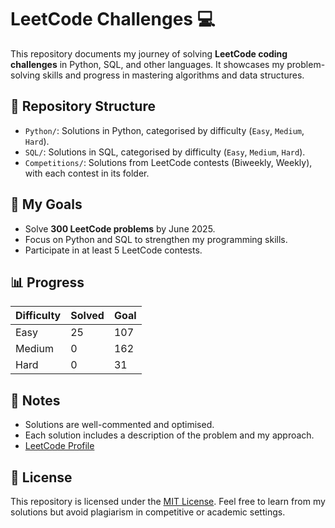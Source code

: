 # LeetCode Challenges 💻

This repository documents my journey of solving **LeetCode coding challenges** in Python, SQL, and other languages. It showcases my problem-solving skills and progress in mastering algorithms and data structures.

## 📂 Repository Structure

- `Python/`: Solutions in Python, categorised by difficulty (`Easy`, `Medium`, `Hard`).
- `SQL/`: Solutions in SQL, categorised by difficulty (`Easy`, `Medium`, `Hard`).
- `Competitions/`: Solutions from LeetCode contests (Biweekly, Weekly), with each contest in its folder.

## 🚀 My Goals
- Solve **300 LeetCode problems** by June 2025.
- Focus on Python and SQL to strengthen my programming skills.
- Participate in at least 5 LeetCode contests.

## 📊 Progress
| Difficulty | Solved | Goal |
|------------|--------|------|
| Easy       |   25   |  107 |
| Medium     |   0    |  162 |
| Hard       |   0    |  31  |

## 📖 Notes
- Solutions are well-commented and optimised.
- Each solution includes a description of the problem and my approach.
- [LeetCode Profile](https://leetcode.com/u/datawithmattfinster/)

## 📜 License
This repository is licensed under the [MIT License](LICENSE). Feel free to learn from my solutions but avoid plagiarism in competitive or academic settings.
